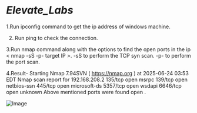 # *Elevate_Labs*
1.Run ipconfig command to get the ip address of windows machine.

2. Run ping <target IP> to check the connection.
   
3.Run nmap command along with the options to find the open ports in the ip < nmap -sS -p- target IP >. -sS to perform the TCP syn scan. -p- to perform the port scan.

4.Result-
Starting Nmap 7.94SVN ( https://nmap.org ) at 2025-06-24 03:53 EDT
Nmap scan report for 192.168.208.2
135/tcp  open  msrpc
139/tcp  open  netbios-ssn
445/tcp  open  microsoft-ds
5357/tcp open  wsdapi
6646/tcp open  unknown
Above mentioned ports were found open .

![Image](https://github.com/user-attachments/assets/12742faa-d33e-457b-9968-09e9d1a5f990)
